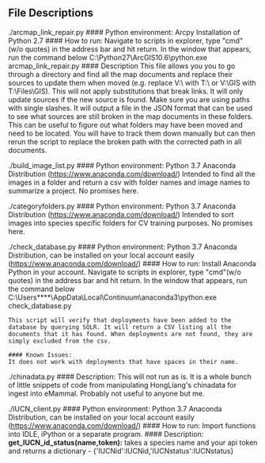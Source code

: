 ## File Descriptions

./arcmap_link_repair.py
    #### Python environment: Arcpy Installation of Python 2.7
    #### How to run:
    Navigate to scripts in explorer, type "cmd"(w/o quotes) in the address bar and hit return.
    In the window that appears, run the command below
    C:\Python27\ArcGIS10.6\python.exe arcmap_link_repair.py
    #### Description
    This file allows you you to go through a directory and find all the map documents and replace their sources to update them when moved (e.g. replace V:\ with T:\ or V:\GIS with T:\Files\GIS). 
    This will not apply substitutions that break links. It will only update sources if the new source is found.
    Make sure you are using paths with single slashes.
    It will output a file in the JSON format that can be used to see what sources are still broken in the map documents in these folders. This can be useful to figure out what folders may have been moved and need to be located. You will have to track them down manually but can then rerun the script to replace the broken path with the corrected path in all documents.
    
./build_image_list.py
    #### Python environment: 
    Python 3.7 Anaconda Distribution (https://www.anaconda.com/download/)
    Intended to find all the images in a folder and return a csv with folder names and image names to summarize a project.
    No promises here.

./categoryfolders.py
    #### Python environment: 
    Python 3.7 Anaconda Distribution (https://www.anaconda.com/download/)
    Intended to sort images into species specific folders for CV training purposes. 
    No promises here.

./check_database.py
    #### Python environment: 
    Python 3.7 Anaconda Distribution, can be installed on your local account easily (https://www.anaconda.com/download/)
    #### How to run:
    Install Anaconda Python in your account.
    Navigate to scripts in explorer, type "cmd"(w/o quotes) in the address bar and hit return.
    In the window that appears, run the command below
    C:\Users\**<YOUR USERNAME HERE>**\AppData\Local\Continuum\anaconda3\python.exe check_database.py 
    
    This script will verify that deployments have been added to the database by querying SOLR. It will return a CSV listing all the documents that it has found. When deployments are not found, they are simply excluded from the csv.
    
    #### Known Issues:
    It does not work with deployments that have spaces in their name.

./chinadata.py
    #### Description:
    This will not run as is.
    It is a whole bunch of little snippets of code from manipulating HongLiang's chinadata for ingest into eMammal. Probably not useful to anyone but me.

./IUCN_client.py
    #### Python environment: 
    Python 3.7 Anaconda Distribution, can be installed on your local account easily (https://www.anaconda.com/download/)
    #### How to run:
    Import functions into IDLE, iPython or a separate program.
    #### Description:
    **get_IUCN_id_status(name,token):** takes a species name and your api token and returns a dictionary - {'IUCNid':IUCNid,'IUCNstatus':IUCNstatus}